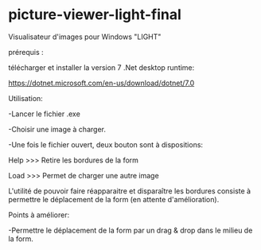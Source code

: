 # picture-viewer-light-final

Visualisateur d'images pour Windows "LIGHT"


prérequis :

télécharger et installer la version 7 .Net desktop runtime: 

https://dotnet.microsoft.com/en-us/download/dotnet/7.0


Utilisation:

-Lancer le fichier .exe

-Choisir une image à charger. 

-Une fois le fichier ouvert, deux bouton sont à dispositions:

Help  >>>  Retire les bordures de la form

Load  >>> Permet de charger une autre image


L'utilité de pouvoir faire réapparaitre et disparaître les bordures consiste à permettre le déplacement de la form (en attente d'amélioration).


Points à améliorer:

-Permettre le déplacement de la form par un drag & drop dans le milieu de la form.
